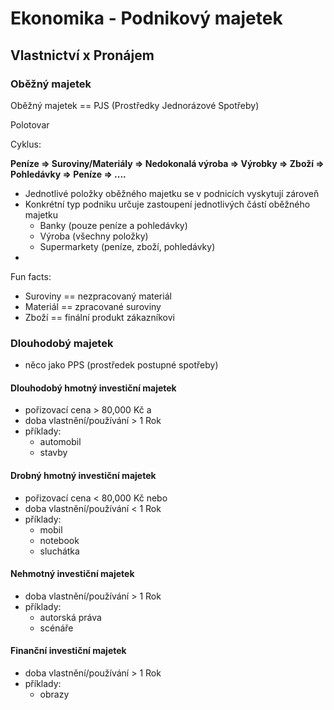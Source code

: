 # Ekonomika - Podnikový majetek

## Vlastnictví x Pronájem

### Oběžný majetek
Oběžný majetek == PJS (Prostředky Jednorázové Spotřeby)

Polotovar

Cyklus:

**Peníze => Suroviny/Materiály => Nedokonalá výroba => Výrobky => Zboží => Pohledávky => Peníze => ....**

- Jednotlivé položky oběžného majetku se v podnicích vyskytují zároveň
- Konkrétní typ podniku určuje zastoupení jednotlivých částí oběžného majetku
    - Banky (pouze peníze a pohledávky)
    - Výroba (všechny položky)
    - Supermarkety (peníze, zboží, pohledávky)
- 

Fun facts:
- Suroviny == nezpracovaný materiál
- Materiál == zpracované suroviny
- Zboží == finální produkt zákazníkovi

### Dlouhodobý majetek
- něco jako PPS (prostředek postupné spotřeby)

#### Dlouhodobý hmotný investiční majetek
- pořizovací cena > 80,000 Kč a
- doba vlastnění/používání > 1 Rok
- příklady:
    - automobil
    - stavby

#### Drobný hmotný investiční majetek
- pořizovací cena < 80,000 Kč nebo
- doba vlastnění/používání < 1 Rok
- příklady:
    - mobil
    - notebook
    - sluchátka

#### Nehmotný investiční majetek
- doba vlastnění/používání > 1 Rok
- příklady:
    - autorská práva
    - scénáře

#### Finanční investiční majetek
- doba vlastnění/používání > 1 Rok
- příklady:
    - obrazy